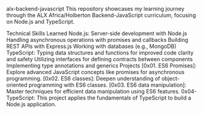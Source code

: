 alx-backend-javascript
This repository showcases my learning journey through the ALX Africa/Holberton Backend-JavaScript curriculum, focusing on Node.js and TypeScript.

Technical Skills Learned
Node.js:
Server-side development with Node.js
Handling asynchronous operations with promises and callbacks
Building REST APIs with Express.js
Working with databases (e.g., MongoDB)
TypeScript:
Typing data structures and functions for improved code clarity and safety
Utilizing interfaces for defining contracts between components
Implementing type annotations and generics
Projects
[0x01. ES6 Promises]: Explore advanced JavaScript concepts like promises for asynchronous programming.
[0x02. ES6 classes]: Deepen understanding of object-oriented programming with ES6 classes.
[0x03. ES6 data manipulation]: Master techniques for efficient data manipulation using ES6 features.
0x04-TypeScript: This project applies the fundamentals of TypeScript to build a Node.js application.
